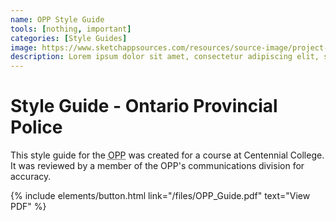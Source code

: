 ```yaml
---
name: OPP Style Guide
tools: [nothing, important]
categories: [Style Guides]
image: https://www.sketchappsources.com/resources/source-image/project-neon-groove-music-ui.png
description: Lorem ipsum dolor sit amet, consectetur adipiscing elit, sed do eiusmod tempor incididunt ut labore et dolore magna aliqua.
---
```

# Style Guide - Ontario Provincial Police

This style guide for the <abbr title="Ontario Provincial Police">OPP</abbr> was created for a course at Centennial College. It was reviewed by a member of the OPP's communications division for accuracy. 

<p class="text-center">
{% include elements/button.html link="/files/OPP_Guide.pdf" text="View PDF" %}
</p>